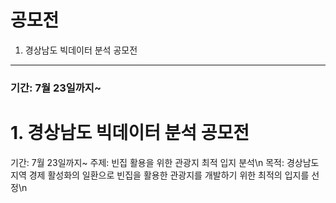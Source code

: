 
**공모전**
==========================
1. 경상남도 빅데이터 분석 공모전
--------------------------
 ### 기간: 7월 23일까지~
# 1. 경상남도 빅데이터 분석 공모전
  기간: 7월 23일까지~ 
  주제: 빈집 활용을 위한 관광지 최적 입지 분석\n
  목적: 경상남도 지역 경제 활성화의 일환으로 빈집을 활용한 관광지를 개발하기 위한 최적의 입지를 선정\n
